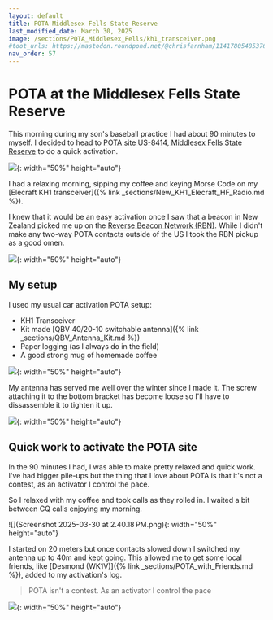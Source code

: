 ```yaml
---
layout: default
title: POTA Middlesex Fells State Reserve
last_modified_date: March 30, 2025
image: /sections/POTA_Middlesex_Fells/kh1_transceiver.png
#toot_urls: https://mastodon.roundpond.net/@chrisfarnham/114178054853760348
nav_order: 57
---
```


# POTA at the Middlesex Fells State Reserve

This morning during my son's baseball practice I had about 90 minutes to myself. I decided to head to 
[POTA site US-8414, Middlesex Fells State Reserve](https://pota.app/#/park/US-8414) to do a quick activation.

![](PXL_20250330_132459735.jpg){: width="50%" height="auto"}


I had a relaxing morning, sipping my coffee and keying Morse Code on my 
[Elecraft KH1 transceiver]({% link _sections/New_KH1_Elecraft_HF_Radio.md %}).

I knew that it would be an easy activation once I saw that a beacon in New Zealand picked me up
on the [Reverse Beacon Network (RBN)](https://www.reversebeacon.net/main.php). While I didn't make any two-way POTA contacts
outside of the US I took the RBN pickup as a good omen.

![](Screenshot_20250330-083452.png){: width="50%" height="auto"}

## My setup

I used my usual car activation POTA setup:

 - KH1 Transceiver
 - Kit made [QBV 40/20-10 switchable antenna]({% link _sections/QBV_Antenna_Kit.md %})
 - Paper logging (as I always do in the field)
 - A good strong mug of homemade coffee

![](kh1_transceiver.png){: width="50%" height="auto"}

My antenna has served me well over the winter since I made it. The screw attaching it to the bottom bracket has become loose
so I'll have to dissassemble it to tighten it up.

![](PXL_20250330_122357078.jpg){: width="50%" height="auto"}

## Quick work to activate the POTA site

In the 90 minutes I had, I was able to make pretty relaxed and quick work. I've had bigger pile-ups but the
thing that I love about POTA is that it's not a contest, as an activator I control the pace.

So I relaxed with my coffee and took calls as they rolled in. I waited a bit between CQ calls enjoying my morning.

![](Screenshot 2025-03-30 at 2.40.18 PM.png){: width="50%" height="auto"}

I started on 20 meters but once contacts slowed down I switched my antenna up to 40m and kept going. This allowed
me to get some local friends, like 
[Desmond (WK1V)]({% link _sections/POTA_with_Friends.md %}),
added to my activation's log.

> POTA isn't a contest. As an activator I control the pace

![](PXL_20250330_132037364.jpg){: width="50%" height="auto"}


